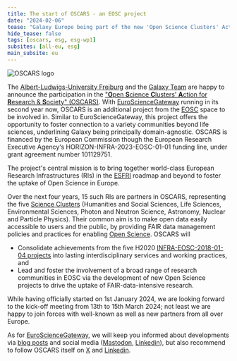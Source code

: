 ```yaml
---
title: The start of OSCARS - an EOSC project
date: "2024-02-06"
tease: "Galaxy Europe being part of the new 'Open Science Clusters' Action for Research & Society' (OSCARS)"
hide_tease: false
tags: [oscars, esg, esg-wp1]
subsites: [all-eu, esg]
main_subsite: eu
---
```


![OSCARS logo](/images/logos/OSCARS_logo.png)

The [Albert-Ludwigs-University Freiburg](https://uni-freiburg.de) and the [Galaxy Team](https://usegalaxy-eu.github.io/people) are happy to announce the participation in the ["**O**pen **S**cience **C**lusters' **A**ction for **R**esearch & **S**ociety" (OSCARS)](https://oscars-project.eu/). With [EuroScienceGateway](https://www.eurosciencegateway.org) running in its second year now, OSCARS is an additional project from the [EOSC](https://digital-strategy.ec.europa.eu/en/policies/open-science-cloud) space to be involved in. Similar to EuroScienceGateway, this project offers the opportunity to foster connection to a variety communities beyond life sciences, underlining Galaxy being principally domain-agnostic. OSCARS is financed by the European Commission though the European Research Executive Agency‘s HORIZON-INFRA-2023-EOSC-01-01 funding line, under grant agreement number 101129751.

The project's central mission is to bring together world-class European Research Infrastructures (RIs) in the [ESFRI](https://www.esfri.eu) roadmap and beyond to foster the uptake of Open Science in Europe.

Over the next four years, 15 such RIs are partners in OSCARS, representing the five [Science Clusters](https://science-clusters.eu) (Humanities and Social Sciences, Life Sciences, Environmental Sciences, Photon and Neutron Science, Astronomy, Nuclear and Particle Physics). Their common aim is to make open data easily accessible to users and the public, by providing FAIR data management policies and practices for enabling [Open Science](https://research-and-innovation.ec.europa.eu/strategy/strategy-2020-2024/our-digital-future/open-science_en). OSCARS will 
 * Consolidate achievements from the five H2020 [INFRA-EOSC-2018-01-04 projects](https://ec.europa.eu/info/funding-tenders/opportunities/portal/screen/opportunities/topic-details/infraeosc-04-2018) into lasting interdisciplinary services and working practices, and
 * Lead and foster the involvement of a broad range of research communities in EOSC via the development of new Open Science projects to drive the uptake of FAIR-data-intensive research.

While having officially started on 1st January 2024, we are looking forward to the kick-off meeting from 13th to 15th March 2024; not least we are happy to join forces with well-known as well as new partners from all over Europe.

As for [EuroScienceGateway](https://galaxyproject.org/projects/esg/news/), we will keep you informed about developments via [blog posts](https://galaxyproject.org/eu/news/) and social media ([Mastodon](https://mstdn.science/@galaxyproject), [Linkedin](https://www.linkedin.com/groups/4907635/)), but also recommend to follow OSCARS itself on [X](https://twitter.com/oscars_eu) and [Linkedin](https://www.linkedin.com/company/oscars-project/).
